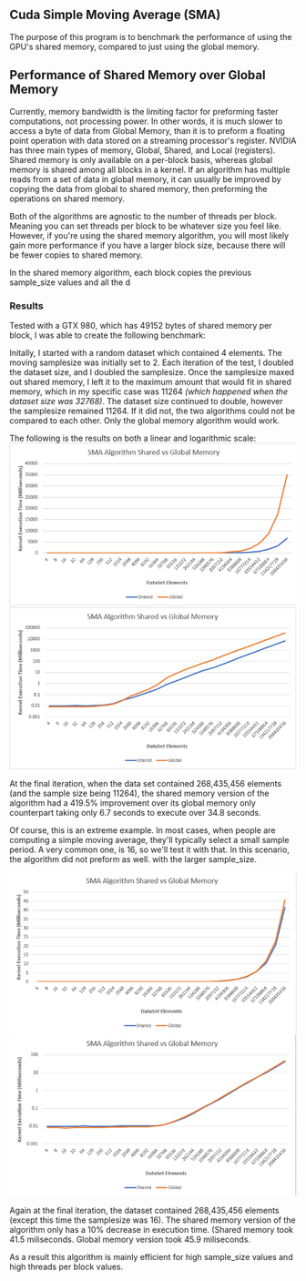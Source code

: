 
## Cuda Simple Moving Average (SMA) ##

The purpose of this program is to benchmark the performance of using the GPU's shared memory, compared to just using the global memory. 

## Performance of Shared Memory over Global Memory
Currently, memory bandwidth is the limiting factor for preforming faster computations, not processing power. In other words, it is much slower to access a byte of data from Global Memory, than it is to preform a floating point operation with data stored on a streaming processor's register. NVIDIA has three main types of memory, Global, Shared, and Local (registers). Shared memory is only available on a per-block basis, whereas global memory is shared among all blocks in a kernel. If an algorithm has multiple reads from a set of data in global memory, it can usually be improved by copying the data from global to shared memory, then preforming the operations on shared memory. 

Both of the algorithms are agnostic to the number of threads per block. Meaning you can set threads per block to be whatever size you feel like. However, if you're using the shared memory algorithm, you will most likely gain more performance if you have a larger block size, because there will be fewer copies to shared memory. 

In the shared memory algorithm, each block copies the previous sample_size values and all the d 

### Results
Tested with a GTX 980, which has 49152 bytes of shared memory per block, I was able to create the following benchmark:

Initally, I started with a random dataset which contained 4 elements. The moving samplesize was initially set to 2. Each iteration of the test, I doubled the dataset size, and I doubled the samplesize. Once the samplesize maxed out shared memory, I left it to the maximum amount that would fit in shared memory, which in my specific case was 11264 *(which happened when the dataset size was 32768)*. The dataset size continued to double, however the samplesize remained 11264. If it did not, the two algorithms could not be compared to each other. Only the global memory algorithm would work. 

The following is the results on both a linear and logarithmic scale:
![Linear Scale](img/benchmark.png)
![Logarithmic Scale](img/benchmark_logarithmic.png)

At the final iteration, when the data set contained 268,435,456 elements (and the sample size being 11264), the shared memory version of the algorithm had a 419.5% improvement over its global memory only counterpart taking only 6.7 seconds to execute over 34.8 seconds. 

Of course, this is an extreme example. In most cases, when people are computing a simple moving average, they'll typically select a small sample period. A very common one, is 16, so we'll test it with that. In this scenario, the algorithm did not preform as well. with the larger sample_size.

![Linear Scale](img/benchmark_16.png)
![Logarithmic Scale](img/benchmark_16_logarithmic.png)

Again at the final iteration, the dataset contained 268,435,456 elements (except this time the samplesize was 16). The shared memory version of the algorithm only has a 10% decrease in execution time. (Shared memory took 41.5 miliseconds. Global memory version took 45.9 miliseconds. 

As a result this algorithm is mainly efficient for high sample_size values and high threads per block values. 